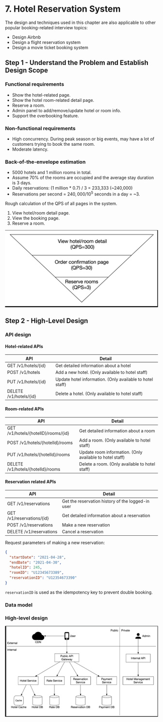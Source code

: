# 7. Hotel Reservation System

The design and techniques used in this chapter are also applicable to other popular booking-related interview topics:
- Design Airbnb
- Design a flight reservation system
- Design a movie ticket booking system

## Step 1 - Understand the Problem and Establish Design Scope

### Functional requirements

- Show the hotel-related page.
- Show the hotel room-related detail page.
- Reserve a room.
- Admin panel to add/remove/update hotel or room info.
- Support the overbooking feature.

### Non-functional requirements

- High concurrency. During peak season or big events, may have a lot of customers trying to book the same room.
- Moderate latency.

### Back-of-the-envelope estimation

- 5000 hotels and 1 million rooms in total.
- Assume 70% of the rooms are occupied and the average stay duration is 3 days.
- Daily reservations: (1 million * 0.7) / 3 = 233,333 (~240,000)
- Reservations per second = $240,000 / 10^5$ seconds in a day = ~3.

Rough calculation of the QPS of all pages in the system.

1. View hotel/room detail page.
2. View the booking page.
3. Reserve a room.

![qps](../../assets/system-design/interview2/booking-qps.png)

## Step 2 - High-Level Design

### API design

#### Hotel-related APIs

| API | Detail |
| --- | ------ |
| GET /v1/hotels/{id} | Get detailed information about a hotel |
| POST /v1/hotels | Add a new hotel. (Only available to hotel staff) |
| PUT /v1/hotels/{id} | Update hotel information. (Only available to hotel staff) |
| DELETE /v1/hotels/{id} | Delete a hotel. (Only available to hotel staff) |


#### Room-related APIs

| API | Detail |
| --- | ------ |
| GET /v1/hotels/{hotelID}/rooms/{id} | Get detailed information about a room |
| POST /v1/hotels/{hotelId}/rooms | Add a room. (Only available to hotel staff) |
| PUT /v1/hotels/{hotelId}/rooms | Update room information. (Only available to hotel staff) |
| DELETE /v1/hotels/{hotelId}/rooms | Delete a room. (Only available to hotel staff) |

#### Reservation related APIs

| API | Detail |
| --- | ------ |
| GET /v1/reservations | Get the reservation history of the logged-in user |
| GET /v1/reservations/{id} | Get detailed information about a reservation |
| POST /v1/reservations | Make a new reservation |
| DELETE /v1/reservations | Cancel a reservation |

Request parameters of making a new reservation:

```json
{
  "startDate": "2021-04-28",
  "endDate": "2021-04-30",
  "hotelID": 245,
  "roomID": "U12345673389",
  "reservationID": "U12354673390"
}
```

`reservationID` is used as the idempotency key to prevent double booking.

### Data model

### High-level design

![msa](../../assets/system-design/interview2/hotel-reservation-msa.png)
